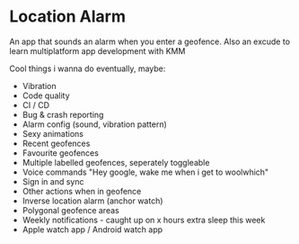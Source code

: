 # Location Alarm

An app that sounds an alarm when you enter a geofence.
Also an excude to learn multiplatform app development with KMM

Cool things i wanna do eventually, maybe:

- Vibration
- Code quality
- CI / CD
- Bug & crash reporting
- Alarm config (sound, vibration pattern)
- Sexy animations
- Recent geofences
- Favourite geofences
- Multiple labelled geofences, seperately toggleable
- Voice commands "Hey google, wake me when i get to woolwhich"
- Sign in and sync
- Other actions when in geofence
- Inverse location alarm (anchor watch)
- Polygonal geofence areas
- Weekly notifications - caught up on x hours extra sleep this week
- Apple watch app / Android watch app
